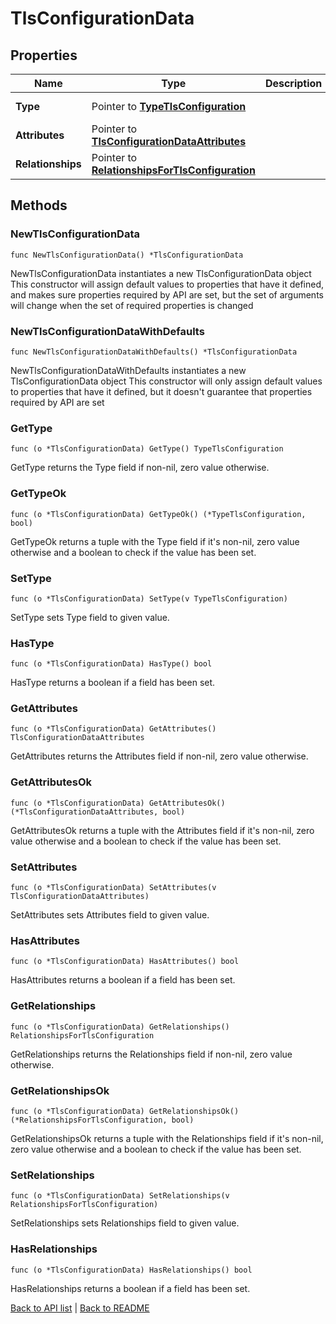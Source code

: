 # TlsConfigurationData

## Properties

Name | Type | Description | Notes
------------ | ------------- | ------------- | -------------
**Type** | Pointer to [**TypeTlsConfiguration**](TypeTlsConfiguration.md) |  | [optional] [default to TYPETLSCONFIGURATION_TLS_CONFIGURATION]
**Attributes** | Pointer to [**TlsConfigurationDataAttributes**](TlsConfigurationDataAttributes.md) |  | [optional] 
**Relationships** | Pointer to [**RelationshipsForTlsConfiguration**](RelationshipsForTlsConfiguration.md) |  | [optional] 

## Methods

### NewTlsConfigurationData

`func NewTlsConfigurationData() *TlsConfigurationData`

NewTlsConfigurationData instantiates a new TlsConfigurationData object
This constructor will assign default values to properties that have it defined,
and makes sure properties required by API are set, but the set of arguments
will change when the set of required properties is changed

### NewTlsConfigurationDataWithDefaults

`func NewTlsConfigurationDataWithDefaults() *TlsConfigurationData`

NewTlsConfigurationDataWithDefaults instantiates a new TlsConfigurationData object
This constructor will only assign default values to properties that have it defined,
but it doesn't guarantee that properties required by API are set

### GetType

`func (o *TlsConfigurationData) GetType() TypeTlsConfiguration`

GetType returns the Type field if non-nil, zero value otherwise.

### GetTypeOk

`func (o *TlsConfigurationData) GetTypeOk() (*TypeTlsConfiguration, bool)`

GetTypeOk returns a tuple with the Type field if it's non-nil, zero value otherwise
and a boolean to check if the value has been set.

### SetType

`func (o *TlsConfigurationData) SetType(v TypeTlsConfiguration)`

SetType sets Type field to given value.

### HasType

`func (o *TlsConfigurationData) HasType() bool`

HasType returns a boolean if a field has been set.

### GetAttributes

`func (o *TlsConfigurationData) GetAttributes() TlsConfigurationDataAttributes`

GetAttributes returns the Attributes field if non-nil, zero value otherwise.

### GetAttributesOk

`func (o *TlsConfigurationData) GetAttributesOk() (*TlsConfigurationDataAttributes, bool)`

GetAttributesOk returns a tuple with the Attributes field if it's non-nil, zero value otherwise
and a boolean to check if the value has been set.

### SetAttributes

`func (o *TlsConfigurationData) SetAttributes(v TlsConfigurationDataAttributes)`

SetAttributes sets Attributes field to given value.

### HasAttributes

`func (o *TlsConfigurationData) HasAttributes() bool`

HasAttributes returns a boolean if a field has been set.

### GetRelationships

`func (o *TlsConfigurationData) GetRelationships() RelationshipsForTlsConfiguration`

GetRelationships returns the Relationships field if non-nil, zero value otherwise.

### GetRelationshipsOk

`func (o *TlsConfigurationData) GetRelationshipsOk() (*RelationshipsForTlsConfiguration, bool)`

GetRelationshipsOk returns a tuple with the Relationships field if it's non-nil, zero value otherwise
and a boolean to check if the value has been set.

### SetRelationships

`func (o *TlsConfigurationData) SetRelationships(v RelationshipsForTlsConfiguration)`

SetRelationships sets Relationships field to given value.

### HasRelationships

`func (o *TlsConfigurationData) HasRelationships() bool`

HasRelationships returns a boolean if a field has been set.


[Back to API list](../README.md#documentation-for-api-endpoints) | [Back to README](../README.md)


